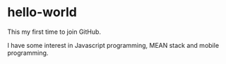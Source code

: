 # hello-world
This my first time to join GitHub.

I have some interest in Javascript programming, MEAN stack and mobile programming.
